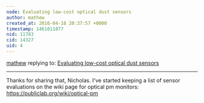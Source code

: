 ```yaml
---
node: Evaluating low-cost optical dust sensors
author: mathew
created_at: 2016-04-18 20:37:57 +0000
timestamp: 1461011877
nid: 11783
cid: 14327
uid: 4
---
```




[mathew](../profile/mathew) replying to: [Evaluating low-cost optical dust sensors](../notes/mathew/05-05-2015/evaluating-low-cost-optical-dust-sensors)

----
Thanks for sharing that, Nicholas.  I've started keeping a list of sensor evaluations on the wiki page for optical pm monitors:
https://publiclab.org/wiki/optical-pm